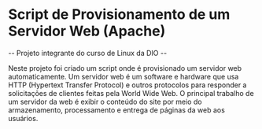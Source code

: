 # Script de Provisionamento de um Servidor Web (Apache)
-- Projeto integrante do curso de Linux da DIO --

Neste projeto foi criado um script onde é provisionado um servidor web automaticamente. 
Um servidor web é um software e hardware que usa HTTP (Hypertext Transfer Protocol) e outros protocolos 
para responder a solicitações de clientes feitas pela World Wide Web. 
O principal trabalho de um servidor da web é exibir o conteúdo do site por meio do armazenamento, processamento 
e entrega de páginas da web aos usuários.

